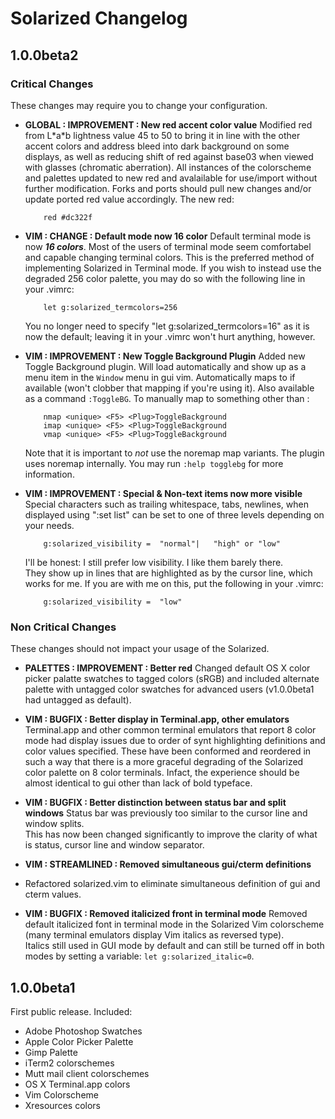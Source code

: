 Solarized Changelog
===================

1.0.0beta2
----------

### Critical Changes

These changes may require you to change your configuration.

*   **GLOBAL : IMPROVEMENT : New red accent color value**
    Modified red from L\*a\*b lightness value 45 to 50 to bring it in
    line with the other accent colors and address bleed into dark background on 
    some displays, as well as reducing shift of red against base03 when viewed 
    with glasses (chromatic aberration). All instances of the colorscheme and 
    palettes updated to new red and avalailable for use/import without further 
    modification. Forks and ports should pull new changes and/or update ported 
    red value accordingly.  The new red:

            red #dc322f

*   **VIM : CHANGE : Default mode now 16 color**
    Default terminal mode is now ***16 colors***. Most of the users of terminal 
    mode seem comfortabel and capable changing terminal colors. This is the 
    preferred method of implementing Solarized in Terminal mode. If you wish to 
    instead use the degraded 256 color palette, you may do so with the 
    following line in your .vimrc:

            let g:solarized_termcolors=256

    You no longer need to specify "let g:solarized_termcolors=16" as it is now 
    the default; leaving it in your .vimrc won't hurt anything, however.

*   **VIM : IMPROVEMENT : New Toggle Background Plugin**
    Added new Toggle Background plugin. Will load automatically and show up as 
    a menu item in the `Window` menu in gui vim. Automatically maps to <F5> if 
    available (won't clobber that mapping if you're using it). Also available 
    as a command `:ToggleBG`.  To manually map to something other than <F5>:

            nmap <unique> <F5> <Plug>ToggleBackground
            imap <unique> <F5> <Plug>ToggleBackground
            vmap <unique> <F5> <Plug>ToggleBackground

    Note that it is important to *not* use the noremap map variants. The plugin
    uses noremap internally. You may run `:help togglebg` for more information.

*   **VIM : IMPROVEMENT : Special & Non-text items now more visible**
    Special characters such as trailing whitespace, tabs, newlines, when 
    displayed using ":set list" can be set to one of three levels depending on 
    your needs.

            g:solarized_visibility =  "normal"|   "high" or "low"

    I'll be honest: I still prefer low visibility. I like them barely there.  
    They show up in lines that are highlighted as by the cursor line, which 
    works for me. If you are with me on this, put the following in your .vimrc:

            g:solarized_visibility =  "low"

### Non Critical Changes

These changes should not impact your usage of the Solarized.

*   **PALETTES : IMPROVEMENT : Better red**
    Changed default OS X color picker palatte swatches to tagged colors (sRGB) 
    and included alternate palette with untagged color swatches for advanced 
    users (v1.0.0beta1 had untagged as default).

*   **VIM : BUGFIX : Better display in Terminal.app, other emulators**
    Terminal.app and other common terminal emulators that report 8 color mode 
    had display issues due to order of synt highlighting definitions and color 
    values specified. These have been conformed and reordered in such a way 
    that there is a more graceful degrading of the Solarized color palette on 
    8 color terminals. Infact, the experience should be almost identical to gui 
    other than lack of bold typeface.

*   **VIM : BUGFIX : Better distinction between status bar and split windows**
    Status bar was previously too similar to the cursor line and window splits.  
    This has now been changed significantly to improve the clarity of what is 
    status, cursor line and window separator.

*   **VIM : STREAMLINED : Removed simultaneous gui/cterm definitions**
*   Refactored solarized.vim to eliminate simultaneous definition of gui and 
    cterm values.

*   **VIM : BUGFIX : Removed italicized front in terminal mode**
    Removed default italicized font in terminal mode in the Solarized Vim
    colorscheme (many terminal emulators display Vim italics as reversed type).  
    Italics still used in GUI mode by default and can still be turned off in 
    both modes by setting a variable: `let g:solarized_italic=0`.

1.0.0beta1
----------

First public release. Included:

* Adobe Photoshop Swatches
* Apple Color Picker Palette
* Gimp Palette
* iTerm2 colorschemes
* Mutt mail client colorschemes
* OS X Terminal.app colors
* Vim Colorscheme
* Xresources colors

